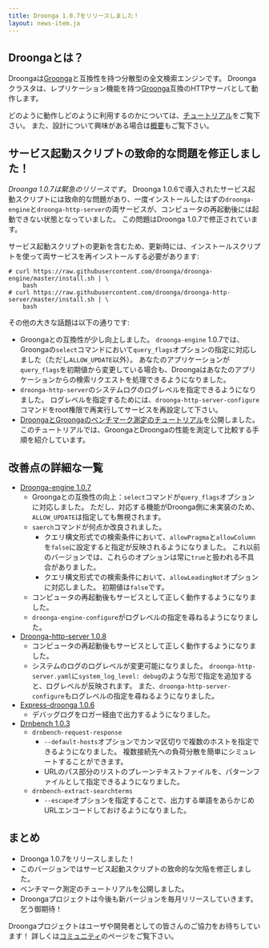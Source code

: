 ```yaml
---
title: Droonga 1.0.7をリリースしました！
layout: news-item.ja
---
```


## Droongaとは？

Droongaは[Groonga][groonga]と互換性を持つ分散型の全文検索エンジンです。
Droongaクラスタは、レプリケーション機能を持つ[Groonga][groonga]互換のHTTPサーバとして動作します。

どのように動作しどのように利用するのかについては、[チュートリアル][tutorial]をご覧下さい。
また、設計について興味がある場合は[概要][overview]もご覧下さい。

## サービス起動スクリプトの致命的な問題を修正しました！

*Droonga 1.0.7は緊急のリリースです*。
Droonga 1.0.6で導入されたサービス起動スクリプトには致命的な問題があり、一度インストールしたはずの`droonga-engine`と`droonga-http-server`の両サービスが、コンピュータの再起動後には起動できない状態となっていました。
この問題はDroonga 1.0.7で修正されています。

サービス起動スクリプトの更新を含むため、更新時には、インストールスクリプトを使って両サービスを再インストールする必要があります:

~~~
# curl https://raw.githubusercontent.com/droonga/droonga-engine/master/install.sh | \
    bash
# curl https://raw.githubusercontent.com/droonga/droonga-http-server/master/install.sh | \
    bash
~~~

その他の大きな話題は以下の通りです:

 * Groongaとの互換性が少し向上しました。
   `droonga-engine` 1.0.7では、Groongaの`select`コマンドにおいて`query_flags`オプションの指定に対応しました（ただし`ALLOW_UPDATE`以外）。
   あなたのアプリケーションが`query_flags`を初期値から変更している場合も、Droongaはあなたのアプリケーションからの検索リクエストを処理できるようになりました。
 * `droonga-http-server`のシステムログのログレベルを指定できるようになりました。
   ログレベルを指定するためには、`droonga-http-server-configure`コマンドをroot権限で再実行してサービスを再設定して下さい。
 * [DroongaとGroongaのベンチマーク測定のチュートリアル](/ja/tutorial/benchmark/)を公開しました。
   このチュートリアルでは、GroongaとDroongaの性能を測定して比較する手順を紹介しています。

## 改善点の詳細な一覧

 * [Droonga-engine 1.0.7][droonga-engine]
   * Groongaとの互換性の向上：`select`コマンドが`query_flags`オプションに対応しました。
     ただし、対応する機能がDroonga側に未実装のため、`ALLOW_UPDATE`は指定しても無視されます。
   * `saerch`コマンドが何点か改良されました。
     * クエリ構文形式での検索条件において、`allowPragma`と`allowColumn`を`false`に設定すると指定が反映されるようになりました。
       これ以前のバージョンでは、これらのオプションは常に`true`と扱われる不具合がありました。
     * クエリ構文形式での検索条件において、`allowLeadingNot`オプションに対応しました。
       初期値は`false`です。
   * コンピュータの再起動後もサービスとして正しく動作するようになりました。
   * `droonga-engine-configure`がログレベルの指定を尋ねるようになりました。
 * [Droonga-http-server 1.0.8][droonga-http-server]
   * コンピュータの再起動後もサービスとして正しく動作するようになりました。
   * システムのログのログレベルが変更可能になりました。
     `droonga-http-server.yaml`に`system_log_level: debug`のような形で指定を追加すると、ログレベルが反映されます。
     また、`droonga-http-server-configure`もログレベルの指定を尋ねるようになりました。
 * [Express-droonga 1.0.6][express-droonga]
   * デバッグログをロガー経由で出力するようになりました。
 * [Drnbench 1.0.3][drnbench]
   * `drnbench-request-response`
     * `--default-hosts`オプションでカンマ区切りで複数のホストを指定できるようになりました。
       複数接続先への負荷分散を簡単にシミュレートすることができます。
     * URLのパス部分のリストのプレーンテキストファイルを、パターンファイルとして指定できるようになりました。
   * `drnbench-extract-searchterms`
     * `--escape`オプションを指定することで、出力する単語をあらかじめURLエンコードしておけるようになりました。

## まとめ

 * Droonga 1.0.7をリリースしました！
 * このバージョンではサービス起動スクリプトの致命的な欠陥を修正しました。
 * ベンチマーク測定のチュートリアルを公開しました。
 * Droongaプロジェクトは今後も新バージョンを毎月リリースしていきます。乞う御期待！

Droongaプロジェクトはユーザや開発者としての皆さんのご協力をお待ちしています！
詳しくは[コミュニティ][community]のページをご覧下さい。

  [community]: /ja/community/
  [overview]: /ja/overview/
  [tutorial]: /ja/tutorial/groonga/
  [groonga]: http://groonga.org/
  [droonga-engine]: https://github.com/droonga/droonga-engine
  [droonga-http-server]: https://github.com/droonga/droonga-http-server
  [express-droonga]: https://github.com/droonga/express-droonga
  [drnbench]: https://github.com/droonga/drnbench
  [drntest]: https://github.com/droonga/drntest
  [grn2drn]: https://github.com/droonga/grn2drn

